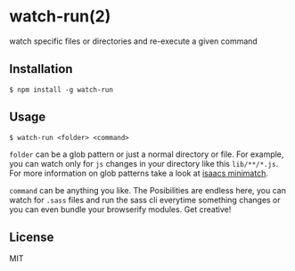 # watch-run(2)

watch specific files or directories and re-execute a given command

## Installation

	$ npm install -g watch-run

## Usage

	$ watch-run <folder> <command>

`folder` can be a glob pattern or just a normal directory or file. For example, you can watch only for `js` changes in your directory like this `lib/**/*.js`. For more information on glob patterns take a look at [isaacs minimatch](https://github.com/isaacs/minimatch).

`command` can be anything you like. The Posibilities are endless here, you can watch for `.sass` files and run the sass cli everytime something changes or you can even bundle your browserify modules. Get creative!

## License

MIT



